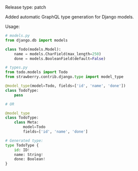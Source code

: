 Release type: patch

Added automatic GraphQL type generation for Django models.

Usage:

```python
# models.py
from django.db import models

class Todo(models.Model):
    name = models.CharField(max_length=250)
    done = models.BooleanField(default=False)

# types.py
from todo.models import Todo
from strawberry.contrib.django.type import model_type

@model_type(model=Todo, fields=['id', 'name', 'done'])
class TodoType:
    pass

# OR

@model_type
class TodoType:
    class Meta:
        model=Todo
        fields=['id', 'name', 'done']

# Generated type:
type TodoType {
    id: ID!
    name: String!
    done: Boolean!
}
```